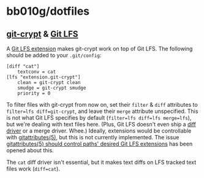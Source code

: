 # bb010g/dotfiles

## [git-crypt][git-crypt] & [Git LFS][git-lfs]

A [Git LFS extension][git-lfs/docs/extensions] makes git-crypt work on top of Git LFS. The following should be added to your `.git/config`:

```gitconfig
[diff "cat"]
	textconv = cat
[lfs "extension.git-crypt"]
	clean = git-crypt clean
	smudge = git-crypt smudge
	priority = 0
```

To filter files with git-crypt from now on, set their `filter` & `diff` attributes to `filter=lfs diff=git-crypt`, and leave their `merge` attribute unspecified. This is not what Git LFS specifies by default (`filter=lfs diff=lfs merge=lfs`), but we're dealing with text files here. (Plus, Git LFS doesn't even ship a [diff driver][git-lfs#440] or a merge driver. Whee.) Ideally, extensions would be controllable with [gitattributes(5)][gitattributes(5)], but this is not currently implemented. The issue [gitattributes(5) should control paths' desired Git LFS extensions][git-lfs#4287] has been opened about this.

The `cat` diff driver isn't essential, but it makes text diffs on LFS tracked text files work (`diff=cat`).

[git-crypt]: https://www.agwa.name/projects/git-crypt/
[git-lfs]: https://git-lfs.github.com/
[git-lfs#440]: https://github.com/git-lfs/git-lfs/issues/440
[git-lfs#4287]: https://github.com/git-lfs/git-lfs/issues/4287
[git-lfs/docs/extensions]: https://github.com/git-lfs/git-lfs/blob/v2.12.0/docs/extensions.md
[gitattributes(5)]: https://www.git-scm.com/docs/gitattributes/2.28.0
